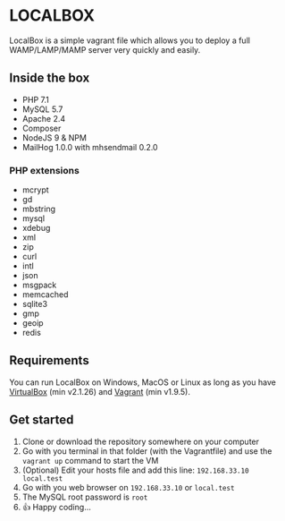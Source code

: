 LOCALBOX
==========
LocalBox is a simple vagrant file which allows you to deploy a full WAMP/LAMP/MAMP server very quickly and easily.

## Inside the box
* PHP 7.1
* MySQL 5.7
* Apache 2.4
* Composer
* NodeJS 9 & NPM
* MailHog 1.0.0 with mhsendmail 0.2.0

### PHP extensions
* mcrypt
* gd
* mbstring
* mysql
* xdebug
* xml
* zip
* curl
* intl
* json
* msgpack
* memcached
* sqlite3
* gmp
* geoip
* redis

## Requirements
You can run LocalBox on Windows, MacOS or Linux as long as you have [VirtualBox](https://www.virtualbox.org/) (min v2.1.26) and [Vagrant](https://www.vagrantup.com/) (min v1.9.5).

## Get started
1. Clone or download the repository somewhere on your computer
2. Go with you terminal in that folder (with the Vagrantfile) and use the `vagrant up` command to start the VM
3. (Optional) Edit your hosts file and add this line: `192.168.33.10 local.test`
4. Go with you web browser on `192.168.33.10` or `local.test`
5. The MySQL root password is `root`
6. :thumbsup: Happy coding...